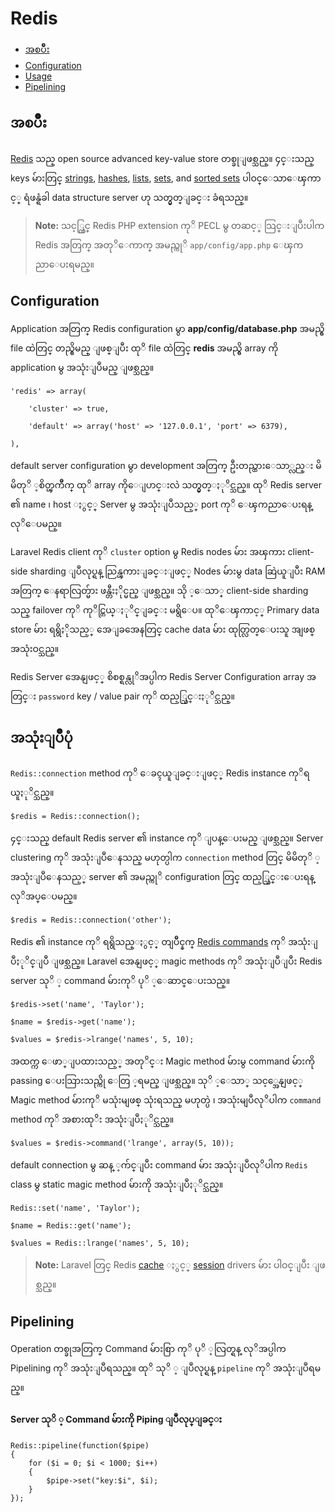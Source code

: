 ﻿# Redis

- [အစပ်ိဳး](#introduction)
- [Configuration](#configuration)
- [Usage](#usage)
- [Pipelining](#pipelining)

<a name="introduction"></a>
## အစပ်ိဳး

[Redis](http://redis.io) သည္ open source advanced key-value store တစ္ခုျဖစ္သည္။  ၄င္းသည္ keys မ်ားတြင္ [strings](http://redis.io/topics/data-types#strings), [hashes](http://redis.io/topics/data-types#hashes), [lists](http://redis.io/topics/data-types#lists), [sets](http://redis.io/topics/data-types#sets), and [sorted sets](http://redis.io/topics/data-types#sorted-sets) ပါဝင္ေသာေၾကာင့္  ရံဖန္ရံခါ  data structure server ဟု သတ္မွတ္ျခင္း ခံရသည္။   

> **Note:** သင့္တြင္ Redis PHP extension ကုိ PECL မွ တဆင့္ သြင္းျပီးပါက Redis အတြက္ အတုိေကာက္ အမည္ကုိ `app/config/app.php` ေၾကညာေပးရမည္။

<a name="configuration"></a>
## Configuration

Application အတြက္ Redis configuration မွာ **app/config/database.php**  အမည္ရွိ file ထဲတြင္ တည္ရွိမည္ ျဖစ္ျပီး ထုိ file ထဲတြင္  **redis** 
အမည္ရွိ array ကို application မွ အသုံးျပဳမည္ ျဖစ္သည္။


	'redis' => array(

		'cluster' => true,

		'default' => array('host' => '127.0.0.1', 'port' => 6379),

	),

default server configuration မွာ development အတြက္ ဦးတည္ထားေသာ္လည္း မိမိတုိ ့စိတ္ၾကိဳက္ ထုိ array ကိုေျပာင္းလဲ သတ္မွတ္ႏုိင္သည္။ 
ထုိ Redis server ၏ name ၊ host ႏွင့္ Server မွ အသုံးျပဳသည့္ port ကုိ ေၾကညာေပးရန္လုိေပမည္။


 Laravel Redis client ကုိ `cluster` option မွ Redis nodes မ်ား အၾကား client-side sharding ျပဳလုပ္ရန္ ညြန္ၾကားျခင္းျဖင့္ Nodes မ်ားမွ data ဆြဲယူျပီး RAM အတြက္ ေနရာလြတ္မ်ား ဖန္တီးႏိုင္မည္ ျဖစ္သည္။ သို ့ေသာ္ client-side sharding သည္ failover ကုိ ကုိင္တြယ္ႏုိင္ျခင္း မရွိေပ။ ထုိေၾကာင့္
 Primary data store မ်ား ရရွိႏိုသည့္ အေျခအေနတြင္ cache data မ်ား ထုတ္လြတ္ေပးသူ အျဖစ္ အသုံးဝင္သည္။

Redis Server အေနျဖင့္ စိစစ္ရန္လုိအပ္ပါက Redis Server Configuration array အတြင္း `password` key / value pair ကုိ ထည့္သြင္းႏုိင္သည္။

<a name="usage"></a>
## အသုံးျပဳပုံ


 `Redis::connection` method ကုိ ေခၚယူျခင္းျဖင့္ Redis instance ကုိရယူႏုိင္သည္။

	$redis = Redis::connection();

၄င္းသည္ default Redis server ၏ instance ကုိ ျပန္ေပးမည္ ျဖစ္သည္။ Server clustering ကုိ အသုံးျပဳေနသည္ မဟုတ္ပါက `connection` method 
တြင္ မိမိတုိ ့ အသုံးျပဳေနသည့္ server ၏ အမည္ကုိ configuration တြင္ ထည့္သြင္းေပးရန္ လုိအပ္ေပမည္။

	$redis = Redis::connection('other');

Redis ၏ instance ကုိ ရရွိသည္ႏွင့္ တျပိဳင္နက္ [Redis commands](http://redis.io/commands) ကုိ အသုံးျပဳႏုိင္ျပီ ျဖစ္သည္။ Laravel အေနျဖင့္ magic methods ကုိ အသုံးျပဳျပီး Redis server သုိ ့ command မ်ားကုိ ပုိ ့ေဆာင္ေပးသည္။

	$redis->set('name', 'Taylor');

	$name = $redis->get('name');

	$values = $redis->lrange('names', 5, 10);


အထက္က ေဖာ္ျပထားသည့္ အတုိင္း Magic method မ်ားမွ command မ်ားကို passing ေပးသြားသည္ကို ေတြ ့ရမည္ ျဖစ္သည္။ သုိ ့ေသာ္ သင့္အေနျဖင့္ Magic method မ်ားကုိ မသုံးမျဖစ္ သုံးရသည္ မဟုတ္ပဲ ၊ အသုံးမျပဳလုိပါက `command` method ကုိ အစားထုိး အသုံးျပဳႏုိင္သည္။

	$values = $redis->command('lrange', array(5, 10));

default connection  မွ ဆန္ ့က်င္ျပီး command မ်ား အသုံးျပဳလုိပါက `Redis` class မွ static magic method မ်ားကို အသုံးျပဳႏုိင္သည္။

	Redis::set('name', 'Taylor');

	$name = Redis::get('name');

	$values = Redis::lrange('names', 5, 10);

> **Note:** Laravel တြင္ Redis [cache](/docs/cache) ႏွင့္ [session](/docs/session) drivers မ်ား ပါဝင္ျပီး ျဖစ္သည္။

<a name="pipelining"></a>
## Pipelining

Operation တစ္ခုအတြက္ Command မ်ားစြာ ကုိ ပုိ ့လြတ္ရန္ လုိအပ္ပါက Pipelining ကုိ အသုံးျပဳရသည္။ ထုိ သုိ ့ ျပဳလုပ္ရန္ `pipeline`  ကုိ အသုံးျပဳရမည္။

#### Server သုိ ့ Command မ်ားကို Piping ျပဳလုပ္ျခင္း 

	Redis::pipeline(function($pipe)
	{
		for ($i = 0; $i < 1000; $i++)
		{
			$pipe->set("key:$i", $i);
		}
	});